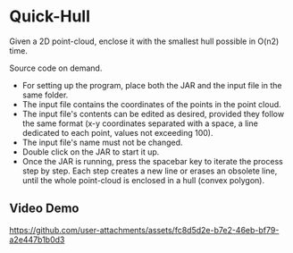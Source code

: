 # Quick-Hull
Given a 2D point-cloud, enclose it with the smallest hull possible in O(n2) time.

Source code on demand.

* For setting up the program, place both the JAR and the input file in the same folder.
* The input file contains the coordinates of the points in the point cloud.
* The input file's contents can be edited as desired, provided they follow the same format (x-y coordinates separated with a space, a line dedicated to each point, values not exceeding 100).
* The input file's name must not be changed.
* Double click on the JAR to start it up.
* Once the JAR is running, press the spacebar key to iterate the process step by step. Each step creates a new line or erases an obsolete line, until the whole point-cloud is enclosed in a hull (convex polygon).

## Video Demo



https://github.com/user-attachments/assets/fc8d5d2e-b7e2-46eb-bf79-a2e447b1b0d3

